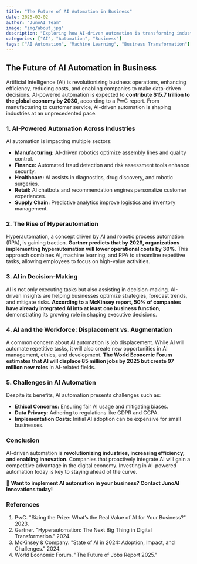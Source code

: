 ```yaml
---
title: "The Future of AI Automation in Business"
date: 2025-02-02
author: "JunoAI Team"
image: "img/about.jpg"
description: "Exploring how AI-driven automation is transforming industries and shaping the future of business operations."
categories: ["AI", "Automation", "Business"]
tags: ["AI Automation", "Machine Learning", "Business Transformation"]
---
```


## The Future of AI Automation in Business

Artificial Intelligence (AI) is revolutionizing business operations, enhancing efficiency, reducing costs, and enabling companies to make data-driven decisions. AI-powered automation is expected to **contribute $15.7 trillion to the global economy by 2030**, according to a PwC report. From manufacturing to customer service, AI-driven automation is shaping industries at an unprecedented pace.

### **1. AI-Powered Automation Across Industries**

AI automation is impacting multiple sectors:
- **Manufacturing:** AI-driven robotics optimize assembly lines and quality control.
- **Finance:** Automated fraud detection and risk assessment tools enhance security.
- **Healthcare:** AI assists in diagnostics, drug discovery, and robotic surgeries.
- **Retail:** AI chatbots and recommendation engines personalize customer experiences.
- **Supply Chain:** Predictive analytics improve logistics and inventory management.

### **2. The Rise of Hyperautomation**

Hyperautomation, a concept driven by AI and robotic process automation (RPA), is gaining traction. **Gartner predicts that by 2026, organizations implementing hyperautomation will lower operational costs by 30%**. This approach combines AI, machine learning, and RPA to streamline repetitive tasks, allowing employees to focus on high-value activities.

### **3. AI in Decision-Making**

AI is not only executing tasks but also assisting in decision-making. AI-driven insights are helping businesses optimize strategies, forecast trends, and mitigate risks. **According to a McKinsey report, 50% of companies have already integrated AI into at least one business function**, demonstrating its growing role in shaping executive decisions.

### **4. AI and the Workforce: Displacement vs. Augmentation**

A common concern about AI automation is job displacement. While AI will automate repetitive tasks, it will also create new opportunities in AI management, ethics, and development. **The World Economic Forum estimates that AI will displace 85 million jobs by 2025 but create 97 million new roles** in AI-related fields.

### **5. Challenges in AI Automation**

Despite its benefits, AI automation presents challenges such as:
- **Ethical Concerns:** Ensuring fair AI usage and mitigating biases.
- **Data Privacy:** Adhering to regulations like GDPR and CCPA.
- **Implementation Costs:** Initial AI adoption can be expensive for small businesses.

### **Conclusion**

AI-driven automation is **revolutionizing industries, increasing efficiency, and enabling innovation**. Companies that proactively integrate AI will gain a competitive advantage in the digital economy. Investing in AI-powered automation today is key to staying ahead of the curve.

📢 **Want to implement AI automation in your business? Contact JunoAI Innovations today!**

### **References**
1. PwC. "Sizing the Prize: What’s the Real Value of AI for Your Business?" 2023.
2. Gartner. "Hyperautomation: The Next Big Thing in Digital Transformation." 2024.
3. McKinsey & Company. "State of AI in 2024: Adoption, Impact, and Challenges." 2024.
4. World Economic Forum. "The Future of Jobs Report 2025."